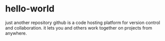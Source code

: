 # hello-world
just another repository
github is a code hosting platform for version control and collaboration. it lets you and others work together on projects from anywhere.
